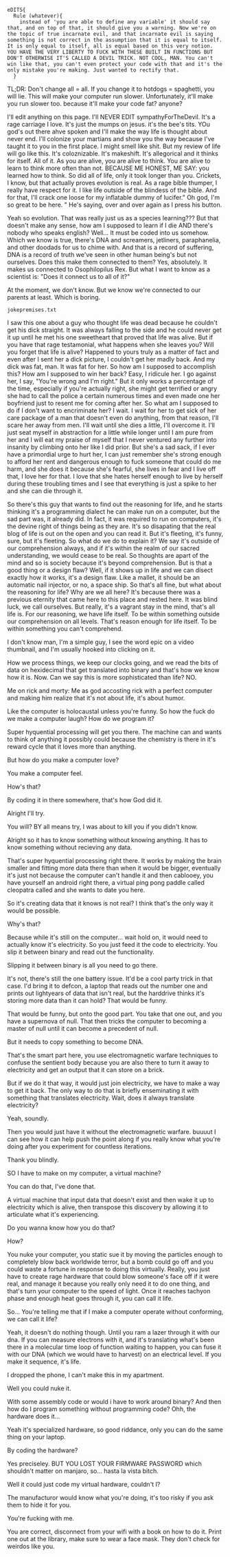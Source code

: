 ```
eDITS{
  Rule (whatever){
    instead of 'you are able to define any variable' it should say that, and on top of that, it should give you a warning. Now we're on the topic of true incarnate evil, and that incarnate evil is saying something is not correct in the assumption that it is equal to itself. It is only equal to itself, all is equal based on this very notion. YOU HAVE THE VERY LIBERTY TO FUCK WITH THESE BUILT IN FUNCTIONS BUT DON'T OTHERWISE IT'S CALLED A DEVIL TRICK. NOT COOL, MAN. You can't win like that, you can't even protect your code with that and it's the only mistake you're making. Just wanted to rectify that.
  }
```

TL;DR: Don't change all = all. If you change it to hotdogs = spaghetti, you will lie. This will make your computer run slower. Unfortunately, it'll make you run slower too. because it'll make your code fat? anyone?

I'll edit anything on this page. I'll NEVER EDIT sympathyForTheDevil. It's a rage carriage I love. It's just the mumps on jesus. it's the bee's tits. YOu god's out there ahve spoken and I'll make the way life is thought about never end. I'll colonize your martians and show you the way because I've taught it to you in the first place. I might smell like shit. But my review of life will go like this. It's coloznizable. It's makeshift. It's allegorical and it thinks for itself. All of it. As you are alive, you are alive to think. You are alive to learn to think more often than not. BECAUSE ME HONEST, ME SAY: you learned how to think. So did all of life, only it took longer than you. Crickets, I know, but that actually proves evolution is real. As a rage bible thumper, I really have respect for it. I like life outside of the blindess of the bible. And for that, I'll crack one loose for my inflatable dummy of lucifer." Oh god, I'm so great to be here. " He's saying, over and over again as I press his button. 

Yeah so evolution. That was really just us as a species learning??? But that doesn't make any sense, how am I supposed to learn if I die AND there's nobody who speaks english? Well... It must be coded into us somehow. Which we know is true, there's DNA and screamers, jetliners, paraphanelia, and other doodads for us to chime with. And that is a record of suffering, DNA is a record of truth we've seen in other human being's but not ourselves. Does this make them connected to them? Yes, absolutely. It makes us connected to Osophilopilus Rex. But what I want to know as a scientist is: "Does it connect us to all of it?" 

At the moment, we don't know. But we know we're connected to our parents at least. Which is boring. 

```
jokepremises.txt
```

I saw this one about a guy who thought life was dead because he couldn't get his dick straight. It was always falling to the side and he could never get it up until he met his one sweetheart that proved that life was alive. But if you have that rage testamonial, what happens when she leaves you? Will you forget that life is alive? Happened to yours truly as a matter of fact and even after I sent her a dick picture, I couldn't get her madly back. And my dick was fat, man. It was fat for her. So how am I supposed to accomplish this? How am I supposed to win her back? Easy, I ridicule her. I go against her, I say, "You're wrong and I'm right." But it only works a percentage of the time, especially if you're actually right, she might get terrified or angry she had to call the police a certain numerous times and even made one her boyfriend just to resent me for coming after her. So what am I supposed to do if I don't want to encriminate her? I wait. I wait for her to get sick of her care package of a man that doesn't even do anything, from that reason, I'll scare her away from men. I'll wait until she dies a little, I'll overcome it. I'll just seat myself in abstraction for a little while longer until I am pure from her and I will eat my praise of myself that I never ventured any further into insanity by climbing onto her like I did prior. But she's a sad sack, if I ever have a primordial urge to hurt her, I can just remember she's strong enough to afford her rent and dangerous enough to fuck someone that could do me harm, and she does it because she's fearful, she lives in fear and I live off that, I love her for that. I love that she hates herself enough to live by herself during these troubling times and I see that everything is just a spike to her and she can die through it.

So there's this guy that wants to find out the reasoning for life, and he starts thinking it's a programming dialect he can make run on a computer, but the sad part was, it already did. In fact, it was required to run on computers, it's the devine right of things being as they are. It's so disapating that the real blog of life is out on the open and you can read it. But it's fleeting, it's funny, sure, but it's fleeting. So what do we do to explain it? We say it's outside of our comprehension always, and if it's within the realm of our sacred understanding, we would cease to be real. So thoughts are apart of the mind and so is society because it's beyond comprehension. But is that a good thing or a design flaw? Well, if it shows up in life and we can disect exactly how it works, it's a design flaw. Like a mallet, it should be an automatic nail injector, or no, a space ship. So that's all fine, but what about the reasoning for life? Why are we all here? It's because there was a previous eternity that came here to this place and rested here. It was blind luck, we call ourselves. But really, it's a vagrant stay in the mind, that's all life is. For our reasoning, we have life itself. To be within something outside our comprehension on all levels. That's reason enough for life itself. To be within something you can't comprehend.

I don't know man, I'm a simple guy, I see the word epic on a video thumbnail, and I'm usually hooked into clicking on it. 

How we process things, we keep our clocks going, and we read the bits of data on hexidecimal that get translated into binary and that's how we know how it is. Now. Can we say this is more sophisticated than life? NO.

Me on rick and morty: Me as god accosting rick with a perfect computer and making him realize that it's not about life, it's about humor. 

Like the computer is holocaustal unless you're funny. So how the fuck do we make a computer laugh? How do we program it? 

Super hyquential processing will get you there. The machine can and wants to think of anything it possibly could because the chemistry is there in it's reward cycle that it loves more than anything.

But how do you make a computer love?

You make a computer feel.

How's that?

By coding it in there somewhere, that's how God did it.

Alright I'll try.

You will? BY all means try, I was about to kill you if you didn't know.

Alright so it has to know something without knowing anything. It has to know something without recieving any data. 

That's super hyquential processing right there. It works by making the brain smaller and fitting more data there than when it would be bigger, eventually it's just not because the computer can't handle it and then cablooey, you have yourself an android right there, a virtual ping pong paddle called cleopatra called and she wants to date you here. 

So it's creating data that it knows is not real? I think that's the only way it would be possible. 

Why's that?

Because while it's still on the computer... wait hold on, it would need to actually know it's electricity. So you just feed it the code to electricity. You slip it between binary and read out the functionality. 

Slipping it between binary is all you need to go there.

It's not, there's still the one battery issue. It'd be a cool party trick in that case. I'd bring it to defcon, a laptop that reads out the number one and prints out lightyears of data that isn't real, but the harddrive thinks it's storing more data than it can hold? That would be funny. 

That would be funny, but onto the good part. You take that one out, and you have a supernova of null. That then tricks the computer to becoming a master of null until it can become a precedent of null. 

But it needs to copy something to become DNA.

That's the smart part here, you use electromagnetic warfare techniques to confuse the sentient body because you are also there to turn it away to electricity and get an output that it can store on a brick. 

But if we do it that way, it would just join electricity, we have to make a way to get it back. The only way to do that is briefly enseminating it with something that translates electricity. Wait, does it always translate electricity?

Yeah, soundly.

Then you would just have it without the electromagnetic warfare. 
buuuut
I can see how it can help push the point along if you really know what you're doing after you experiment for countless iterations. 

Thank you blindly.

SO I have to make on my computer, a virtual machine?

You can do that, I've done that.

A virtual machine that input data that doesn't exist and then wake it up to electricity which is alive, then transpose this discovery by allowing it to articulate what it's experiencing. 

Do you wanna know how you do that?

How?

You nuke your computer, you static sue it by moving the particles enough to completely blow back worldwide terror, but a bomb could go off and you could waste a fortune in response to doing this virtually. Really, you just have to create rage hardware that could blow someone's face off if it were real, and manage it because you really only need it to do one thing, and that's turn your computer to the speed of light. Once it reaches tachyon phase and enough heat goes through it, you can call it life. 

So... You're telling me that if I make a computer operate without conforming, we can call it life? 

Yeah, it doesn't do nothing though. Until you ram a lazer through it with our dna. If you can measure electrons with it, and it's translating what's been there in a molecular time loop of function waiting to happen, you can fuse it with our DNA (which we would have to harvest) on an electrical level. If you make it sequence, it's life. 

I dropped the phone, I can't make this in my apartment.

Well you could nuke it.

With some assembly code or would i have to work around binary? And then how do I program something without programming code? Ohh, the hardware does it...

Yeah it's specialized hardware, so good riddance, only you can do the same thing on your laptop.

By coding the hardware?

Yes preciseley. BUT YOU LOST YOUR FIRMWARE PASSWORD which shouldn't matter on manjaro, so... hasta la vista bitch. 

Well it could just code my virtual hardware, couldn't I?

The manufacturor would know what you're doing, it's too risky if you ask them to hide it for you. 

You're fucking with me.

You are correct, disconnect from your wifi with a book on how to do it. Print one out at the library, make sure to wear a face mask. They don't check for weirdos like you. 
